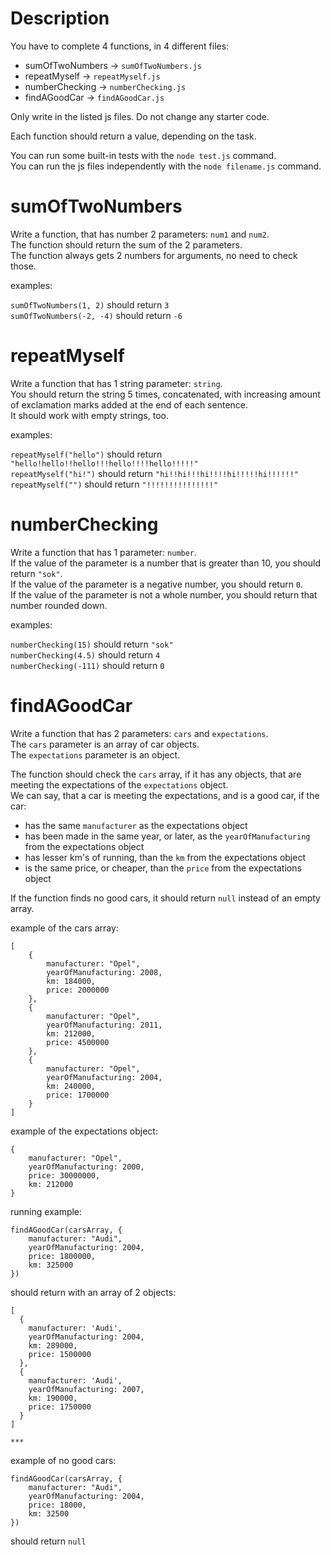 # Description
You have to complete 4 functions, in 4 different files:  
- sumOfTwoNumbers -> `sumOfTwoNumbers.js`  
- repeatMyself -> `repeatMyself.js`  
- numberChecking -> `numberChecking.js`
- findAGoodCar -> `findAGoodCar.js`

Only write in the listed js files. Do not change any starter code.

Each function should return a value, depending on the task. 

You can run some built-in tests with the `node test.js` command.  
You can run the js files independently with the `node filename.js` command.


# sumOfTwoNumbers
Write a function, that has number 2 parameters: `num1` and `num2`.  
The function should return the sum of the 2 parameters.  
The function always gets 2 numbers for arguments, no need to check those.

examples:

`sumOfTwoNumbers(1, 2)` should return `3`  
`sumOfTwoNumbers(-2, -4)` should return `-6`

# repeatMyself
Write a function that has 1 string parameter: `string`.  
You should return the string 5 times, concatenated, with increasing amount of exclamation marks added at the end of each sentence.  
It should work with empty strings, too.

examples:

`repeatMyself("hello")` should return `"hello!hello!!hello!!!hello!!!!hello!!!!!"`  
`repeatMyself("hi!")` should return `"hi!!hi!!!hi!!!!hi!!!!!hi!!!!!!"`  
`repeatMyself("")` should return `"!!!!!!!!!!!!!!!"`

# numberChecking
Write a function that has 1 parameter: `number`.  
If the value of the parameter is a number that is greater than 10, you should return `"sok"`.  
If the value of the parameter is a negative number, you should return `0`.  
If the value of the parameter is not a whole number, you should return that number rounded down.

examples:

`numberChecking(15)` should return `"sok"`  
`numberChecking(4.5)` should return `4`  
`numberChecking(-111)` should return `0`

# findAGoodCar
Write a function that has 2 parameters: `cars` and `expectations`.  
The `cars` parameter is an array of car objects.  
The `expectations` parameter is an object.

The function should check the `cars` array, if it has any objects, that are meeting the expectations of the `expectations` object.  
We can say, that a car is meeting the expectations, and is a good car, if the car:  
- has the same `manufacturer` as the expectations object 
- has been made in the same year, or later, as the `yearOfManufacturing` from the expectations object  
- has lesser km's of running, than the `km` from the expectations object  
- is the same price, or cheaper, than the `price` from the expectations object 

If the function finds no good cars, it should return `null` instead of an empty array.  

example of the cars array:  
```
[
    {
        manufacturer: "Opel",
        yearOfManufacturing: 2008,
        km: 184000,
        price: 2000000
    },
    {
        manufacturer: "Opel",
        yearOfManufacturing: 2011,
        km: 212000,
        price: 4500000
    },
    {
        manufacturer: "Opel",
        yearOfManufacturing: 2004,
        km: 240000,
        price: 1700000
    }
]
```

example of the expectations object:
```
{
    manufacturer: "Opel",
    yearOfManufacturing: 2000,
    price: 30000000,
    km: 212000
}
```


running example:
```
findAGoodCar(carsArray, {
    manufacturer: "Audi",
    yearOfManufacturing: 2004,
    price: 1800000,
    km: 325000
})
```

should return with an array of 2 objects:
```
[
  {
    manufacturer: 'Audi',
    yearOfManufacturing: 2004,
    km: 289000,
    price: 1500000
  },
  {
    manufacturer: 'Audi',
    yearOfManufacturing: 2007,
    km: 190000,
    price: 1750000
  }
]
```
```
***
```

example of no good cars:
```
findAGoodCar(carsArray, {
    manufacturer: "Audi",
    yearOfManufacturing: 2004,
    price: 18000,
    km: 32500
})
```
should return `null`